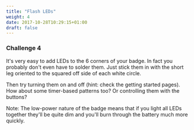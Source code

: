 ```yaml
---
title: "Flash LEDs"
weight: 4
date: 2017-10-28T10:29:15+01:00
draft: false
---
```

### Challenge 4

It's very easy to add LEDs to the 6 corners of your badge. In fact you probably don't even have to solder them. Just stick them in with the short leg oriented to the squared off side of each white circle.

Then try turning them on and off (hint: check the getting started pages). How about some timer-based patterns too? Or controlling them with the buttons?

Note: The low-power nature of the badge means that if you light all LEDs together they'll be quite dim and you'll burn through the battery much more quickly.


